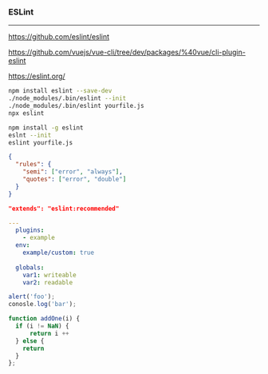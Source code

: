 ### ESLint
---
https://github.com/eslint/eslint

https://github.com/vuejs/vue-cli/tree/dev/packages/%40vue/cli-plugin-eslint

https://eslint.org/

```sh
npm install eslint --save-dev
./node_modules/.bin/eslint --init
./node_modules/.bin/eslint yourfile.js
npx eslint

npm install -g eslint
eslnt --init
eslint yourfile.js
```

```json
{
  "rules": {
    "semi": ["error", "always"],
    "quotes": ["error", "double"]
  }
}

"extends": "eslint:recommended"
```

```yaml
---
  plugins:
    - example
  env:
    example/custom: true
  
  globals:
    var1: writeable
    var2: readable
```

```js
alert('foo');
conosle.log('bar');

function addOne(i) {
  if (i != NaN) {
      return i ++
  } else {
    return
  }
};

```

